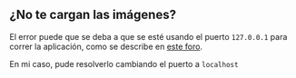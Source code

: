 ## ¿No te cargan las imágenes?

El error puede que se deba a que se esté usando el puerto `127.0.0.1` para correr la aplicación, como se describe en [este foro](https://stackoverflow.com/questions/43895390/imgur-images-returning-403).

En mi caso, pude resolverlo cambiando el puerto a `localhost`